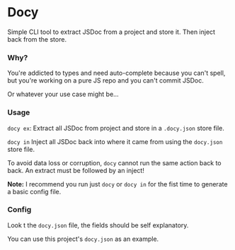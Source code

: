 # Docy

Simple CLI tool to extract JSDoc from a project and store it. Then inject back from the store.

### Why?

You're addicted to types and need auto-complete because you can't spell, but you're working on a pure JS repo and you can't commit JSDoc.

Or whatever your use case might be...

### Usage

`docy ex`:
Extract all JSDoc from project and store in a `.docy.json` store file.

`docy in`
Inject all JSDoc back into where it came from using the `docy.json` store file.

To avoid data loss or corruption, `docy` cannot run the same action back to back.
An extract must be followed by an inject!

**Note:** I recommend you run just `docy` or `docy in` for the fist time to generate a basic config file.

### Config

Look t the `docy.json` file, the fields should be self explanatory.

You can use this project's `docy.json` as an example.
